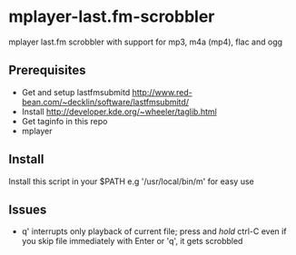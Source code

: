 mplayer-last.fm-scrobbler
=====
mplayer last.fm scrobbler with support for mp3, m4a (mp4), flac and ogg

Prerequisites
-------------
* Get and setup lastfmsubmitd  http://www.red-bean.com/~decklin/software/lastfmsubmitd/
* Install http://developer.kde.org/~wheeler/taglib.html
* Get taginfo in this repo 
* mplayer

Install 
-------
Install this script in your $PATH e.g '/usr/local/bin/m' for easy use


Issues
------
* q' interrupts only playback of current file; press and *hold* ctrl-C even if you skip file immediately with Enter or 'q', it gets scrobbled